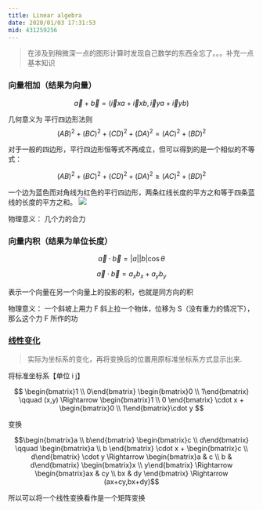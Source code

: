 ```yaml
---
title: Linear algebra
date: 2020/01/03 17:31:53
mid: 431259256
---
```


> 在涉及到稍微深一点的图形计算时发现自己数学的东西全忘了。。。补充一点基本知识

### 向量相加（结果为向量）

$$\vec a + \vec b = (\vec ixa + \vec ixb,  \vec iya + \vec iyb)$$

几何意义为 平行四边形法则
$$(AB)^2+(BC)^2+(CD)^2+(DA)^2=(AC)^2+(BD)^2$$

对于一般的四边形，平行四边形恒等式不再成立，但可以得到的是一个相似的不等式：

$$(AB)^2+(BC)^2+(CD)^2+(DA)^2 \ge (AC)^2+(BD)^2$$

一个边为蓝色而对角线为红色的平行四边形，两条红线长度的平方之和等于四条蓝线的长度的平方之和。
![](https://upload.wikimedia.org/wikipedia/commons/thumb/3/38/Color_parallelogram.svg/2560px-Color_parallelogram.svg.png)

物理意义： 几个力的合力

### 向量内积（结果为单位长度）

$$\vec a \cdot \vec b = \lvert a \rvert \lvert b \rvert \cos \theta$$

$$\vec a \cdot \vec b = a_xb_x + a_yb_y$$

表示一个向量在另一个向量上的投影的积，也就是同方向的积

物理意义： 一个斜坡上用力 F 斜上拉一个物体，位移为 S（没有重力的情况下），那么这个力 F 所作的功

### [线性变化](https://zh.wikipedia.org/wiki/%E7%9F%A9%E9%98%B5#%E7%9F%A9%E9%98%B5%E4%B9%98%E6%B3%95)

> 实际为坐标系的变化，再将变换后的位置用原标准坐标系方式显示出来.

将标准坐标系【单位 i j】

$$ \begin{bmatrix}1 \\ 0\end{bmatrix} \begin{bmatrix}0 \\ 1\end{bmatrix} \qquad (x,y) \Rightarrow \begin{bmatrix}1 \\ 0 \end{bmatrix} \cdot x + \begin{bmatrix}0 \\ 1\end{bmatrix}\cdot y $$

变换

$$\begin{bmatrix}a \\ b\end{bmatrix} \begin{bmatrix}c \\ d\end{bmatrix} \qquad \begin{bmatrix}a \\ b \end{bmatrix} \cdot x + \begin{bmatrix}c \\ d\end{bmatrix} \cdot y \Rightarrow \begin{bmatrix}a & c \\ b & d\end{bmatrix} \begin{bmatrix}x \\ y\end{bmatrix}  \Rightarrow \begin{bmatrix}ax & cy \\ bx & dy \end{bmatrix}  \Rightarrow  (ax+cy,bx+dy)$$

所以可以将一个线性变换看作是一个矩阵变换
